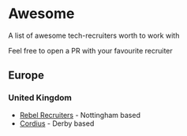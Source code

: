 # Awesome
A list of awesome tech-recruiters worth to work with

Feel free to open a PR with your favourite recruiter

## Europe
### United Kingdom
* [Rebel Recruiters](https://rebelrecruiters.co.uk/) - Nottingham based
* [Cordius](https://www.cordius.co.uk/) - Derby based
